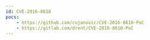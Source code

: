 ```yaml
---
id: CVE-2016-8610
pocs:
    - https://github.com/cujanovic/CVE-2016-8610-PoC
    - https://gitlab.com/drent/CVE-2016-8610-PoC
---
```

